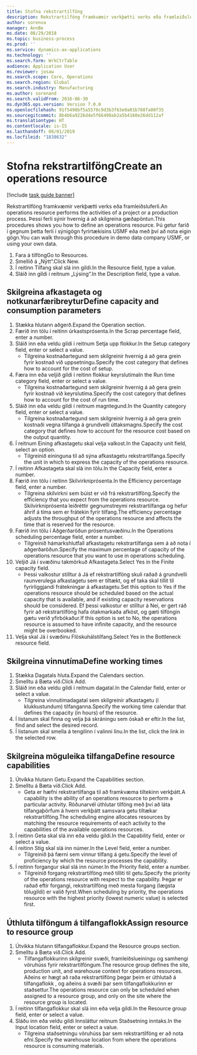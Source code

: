 ```yaml
---
title: Stofna rekstrartilföng
description: Rekstrartilföng framkvæmir verkþætti verks eða framleiðsluferli.
author: sorenva
manager: AnnBe
ms.date: 08/29/2018
ms.topic: business-process
ms.prod: ''
ms.service: dynamics-ax-applications
ms.technology: ''
ms.search.form: WrkCtrTable
audience: Application User
ms.reviewer: josaw
ms.search.scope: Core, Operations
ms.search.region: Global
ms.search.industry: Manufacturing
ms.author: sorenand
ms.search.validFrom: 2016-06-30
ms.dyn365.ops.version: Version 7.0.0
ms.openlocfilehash: 91f5498bf5a5570c9d3b3f63e0a01b788fa00f35
ms.sourcegitcommit: 8b4b6a9226d4e5f66498ab2a5b4160e26dd112af
ms.translationtype: HT
ms.contentlocale: is-IS
ms.lasthandoff: 08/01/2019
ms.locfileid: "1838632"
---
```

# <a name="create-an-operations-resource"></a><span data-ttu-id="6d691-103">Stofna rekstrartilföng</span><span class="sxs-lookup"><span data-stu-id="6d691-103">Create an operations resource</span></span>

[!include [task guide banner](../../includes/task-guide-banner.md)]

<span data-ttu-id="6d691-104">Rekstrartilföng framkvæmir verkþætti verks eða framleiðsluferli.</span><span class="sxs-lookup"><span data-stu-id="6d691-104">An operations resource performs the activities of a project or a production process.</span></span> <span data-ttu-id="6d691-105">Þessi ferli sýnir hvernig á að skilgreina gæðapöntun.</span><span class="sxs-lookup"><span data-stu-id="6d691-105">This procedures shows you how to define an operations resource.</span></span> <span data-ttu-id="6d691-106">Þú getur farið í gegnum þetta ferli í sýnigögn fyrirtækisins USMF eða með því að nota eigin gögn.</span><span class="sxs-lookup"><span data-stu-id="6d691-106">You can walk through this procedure in demo data company USMF, or using your own data.</span></span>

1. <span data-ttu-id="6d691-107">Fara á tilföng</span><span class="sxs-lookup"><span data-stu-id="6d691-107">Go to Resources.</span></span>
2. <span data-ttu-id="6d691-108">Smellið á „Nýtt“.</span><span class="sxs-lookup"><span data-stu-id="6d691-108">Click New.</span></span>
3. <span data-ttu-id="6d691-109">Í reitinn Tilfang skal slá inn gildi.</span><span class="sxs-lookup"><span data-stu-id="6d691-109">In the Resource field, type a value.</span></span>
4. <span data-ttu-id="6d691-110">Sláið inn gildi í reitnum „Lýsing“.</span><span class="sxs-lookup"><span data-stu-id="6d691-110">In the Description field, type a value.</span></span>

## <a name="define-capacity-and-consumption-parameters"></a><span data-ttu-id="6d691-111">Skilgreina afkastageta og notkunarfæribreytur</span><span class="sxs-lookup"><span data-stu-id="6d691-111">Define capacity and consumption parameters</span></span>
1. <span data-ttu-id="6d691-112">Stækka hlutann aðgerð.</span><span class="sxs-lookup"><span data-stu-id="6d691-112">Expand the Operation section.</span></span>
2. <span data-ttu-id="6d691-113">Færið inn tölu í reitinn úrkastsprósenta.</span><span class="sxs-lookup"><span data-stu-id="6d691-113">In the Scrap percentage field, enter a number.</span></span>
3. <span data-ttu-id="6d691-114">Sláið inn eða veldu gildi í reitnum Setja upp flokkur.</span><span class="sxs-lookup"><span data-stu-id="6d691-114">In the Setup category field, enter or select a value.</span></span>
    * <span data-ttu-id="6d691-115">Tilgreina kostnaðartegund sem skilgreinir hvernig á að gera grein fyrir kostnað við uppsetningu.</span><span class="sxs-lookup"><span data-stu-id="6d691-115">Specify the cost category that defines how to account for the cost of setup.</span></span>  
4. <span data-ttu-id="6d691-116">Færa inn eða veljið gildi í reitinn flokkur keyrslutíma</span><span class="sxs-lookup"><span data-stu-id="6d691-116">In the Run time category field, enter or select a value.</span></span>
    * <span data-ttu-id="6d691-117">Tilgreina kostnaðartegund sem skilgreinir hvernig á að gera grein fyrir kostnað við keyrslutíma.</span><span class="sxs-lookup"><span data-stu-id="6d691-117">Specify the cost category that defines how to account for the cost of run time.</span></span>  
5. <span data-ttu-id="6d691-118">Sláið inn eða veldu gildi í reitnum magntegund.</span><span class="sxs-lookup"><span data-stu-id="6d691-118">In the Quantity category field, enter or select a value.</span></span>
    * <span data-ttu-id="6d691-119">Tilgreina kostnaðartegund sem skilgreinir hvernig á að gera grein kostnaði vegna tilfanga á grundvelli úttaksmagns.</span><span class="sxs-lookup"><span data-stu-id="6d691-119">Specify the cost category that defines how to account for the resource cost based on the output quantity.</span></span>  
6. <span data-ttu-id="6d691-120">Í reitnum Eining afkastagetu skal velja valkost.</span><span class="sxs-lookup"><span data-stu-id="6d691-120">In the Capacity unit field, select an option.</span></span>
    * <span data-ttu-id="6d691-121">Tilgreinið eininguna til að sýna afkastagetu rekstrartilfanga.</span><span class="sxs-lookup"><span data-stu-id="6d691-121">Specify the unit in which to express the capacity of the operations resource.</span></span>  
7. <span data-ttu-id="6d691-122">Í reitinn Afkastageta skal slá inn tölu.</span><span class="sxs-lookup"><span data-stu-id="6d691-122">In the Capacity field, enter a number.</span></span>
8. <span data-ttu-id="6d691-123">Færið inn tölu í reitinn Skilvirkniprósenta.</span><span class="sxs-lookup"><span data-stu-id="6d691-123">In the Efficiency percentage field, enter a number.</span></span>
    * <span data-ttu-id="6d691-124">Tilgreina skilvirkni sem búist er við frá rekstrartilföng.</span><span class="sxs-lookup"><span data-stu-id="6d691-124">Specify the efficiency that you expect from the operations resource.</span></span> <span data-ttu-id="6d691-125">Skilvirkniprósenta leiðréttir gegnumstreymi rekstrartilfanga og hefur áhrif á tíma sem er frátekin fyrir tilfang.</span><span class="sxs-lookup"><span data-stu-id="6d691-125">The efficiency percentage adjusts the throughput of the operations resource and affects the time that is reserved for the resource.</span></span>  
9. <span data-ttu-id="6d691-126">Færið inn tölu í Aðgerðaröðun prósentusvæðinu.</span><span class="sxs-lookup"><span data-stu-id="6d691-126">In the Operations scheduling percentage field, enter a number.</span></span>
    * <span data-ttu-id="6d691-127">Tilgreinið hámarkshlutfall afkastagetu rekstrartilfanga sem á að nota í aðgerðaröðun.</span><span class="sxs-lookup"><span data-stu-id="6d691-127">Specify the maximum percentage of capacity of the operations resource that you want to use in operations scheduling.</span></span>  
10. <span data-ttu-id="6d691-128">Veljið Já í svæðinu takmörkuð Afkastageta.</span><span class="sxs-lookup"><span data-stu-id="6d691-128">Select Yes in the Finite capacity field.</span></span>
    * <span data-ttu-id="6d691-129">Þessi valkostur stilltur á Já ef rekstrartilföng skuli raðað á grundvelli raunverulega afkastagetu sem er tiltækt, og ef taka skal tillit til fyrirliggjandi frátekningar á afkastagetu.</span><span class="sxs-lookup"><span data-stu-id="6d691-129">Set this option to Yes if the operations resource should be scheduled based on the actual capacity that is available, and if existing capacity reservations should be considered.</span></span> <span data-ttu-id="6d691-130">Ef þessi valkostur er stilltur á Nei, er gert ráð fyrir að rekstrartilföng hafa ótakmarkaða afköst, og gæti tilföngin gætu verið yfirbókaður.</span><span class="sxs-lookup"><span data-stu-id="6d691-130">If this option is set to No, the operations resource is assumed to have infinite capacity, and the resource might be overbooked.</span></span>  
11. <span data-ttu-id="6d691-131">Velja skal Já í svæðinu Flöskuhálstilfang.</span><span class="sxs-lookup"><span data-stu-id="6d691-131">Select Yes in the Bottleneck resource field.</span></span>

## <a name="define-working-times"></a><span data-ttu-id="6d691-132">Skilgreina vinnutíma</span><span class="sxs-lookup"><span data-stu-id="6d691-132">Define working times</span></span>
1. <span data-ttu-id="6d691-133">Stækka Dagatals hluta.</span><span class="sxs-lookup"><span data-stu-id="6d691-133">Expand the Calendars section.</span></span>
2. <span data-ttu-id="6d691-134">Smelltu á Bæta við.</span><span class="sxs-lookup"><span data-stu-id="6d691-134">Click Add.</span></span>
3. <span data-ttu-id="6d691-135">Sláið inn eða veldu gildi í reitnum dagatal.</span><span class="sxs-lookup"><span data-stu-id="6d691-135">In the Calendar field, enter or select a value.</span></span>
    * <span data-ttu-id="6d691-136">Tilgreina vinnutímadagatal sem skilgreinir afkastagetu (í klukkustundum) tilfanganna.</span><span class="sxs-lookup"><span data-stu-id="6d691-136">Specify the working time calendar that defines the capacity (in hours) of the resource.</span></span>  
4. <span data-ttu-id="6d691-137">Í listanum skal finna og velja þá skráningu sem óskað er eftir.</span><span class="sxs-lookup"><span data-stu-id="6d691-137">In the list, find and select the desired record.</span></span>
5. <span data-ttu-id="6d691-138">Í listanum skal smella á tengilinn í valinni línu.</span><span class="sxs-lookup"><span data-stu-id="6d691-138">In the list, click the link in the selected row.</span></span>

## <a name="define-resource-capabilities"></a><span data-ttu-id="6d691-139">Skilgreina möguleika tilfanga</span><span class="sxs-lookup"><span data-stu-id="6d691-139">Define resource capabilities</span></span>
1. <span data-ttu-id="6d691-140">Útvíkka hlutann Getu.</span><span class="sxs-lookup"><span data-stu-id="6d691-140">Expand the Capabilities section.</span></span>
2. <span data-ttu-id="6d691-141">Smelltu á Bæta við.</span><span class="sxs-lookup"><span data-stu-id="6d691-141">Click Add.</span></span>
    * <span data-ttu-id="6d691-142">Geta er hæfni rekstrartilfanga til að framkvæma tiltekinn verkþátt.</span><span class="sxs-lookup"><span data-stu-id="6d691-142">A capability is the ability of an operations resource to perform a particular activity.</span></span> <span data-ttu-id="6d691-143">Röðunarvél úthlutar tilföng með því að láta tilfangaþörfum á hvern verkþátt samsvara getu tiltækar rekstrartilföng.</span><span class="sxs-lookup"><span data-stu-id="6d691-143">The scheduling engine allocates resources by matching the resource requirements of each activity to the capabilities of the available operations resources.</span></span>  
3. <span data-ttu-id="6d691-144">Í reitinn Geta skal slá inn eða veldu gildi.</span><span class="sxs-lookup"><span data-stu-id="6d691-144">In the Capability field, enter or select a value.</span></span>
4. <span data-ttu-id="6d691-145">Í reitinn Stig skal slá inn númer.</span><span class="sxs-lookup"><span data-stu-id="6d691-145">In the Level field, enter a number.</span></span>
    * <span data-ttu-id="6d691-146">Tilgreinið þá færni sem vinnur tilfang á getu.</span><span class="sxs-lookup"><span data-stu-id="6d691-146">Specify the level of proficiency by which the resource processes the capability.</span></span>  
5. <span data-ttu-id="6d691-147">Í reitinn forgangur skal slá inn númer.</span><span class="sxs-lookup"><span data-stu-id="6d691-147">In the Priority field, enter a number.</span></span>
    * <span data-ttu-id="6d691-148">Tilgreinið forgang rekstrartilföng með tilliti til getu.</span><span class="sxs-lookup"><span data-stu-id="6d691-148">Specify the priority of the operations resource with respect to the capability.</span></span> <span data-ttu-id="6d691-149">Þegar er raðað eftir forgangi, rekstrartilföng með mesta forgang (lægsta tölugildi) er valið fyrst.</span><span class="sxs-lookup"><span data-stu-id="6d691-149">When scheduling by priority, the operations resource with the highest priority (lowest numeric value) is selected first.</span></span>  

## <a name="assign-resource-to-resource-group"></a><span data-ttu-id="6d691-150">Úthluta tilföngum á tilfangaflokk</span><span class="sxs-lookup"><span data-stu-id="6d691-150">Assign resource to resource group</span></span>
1. <span data-ttu-id="6d691-151">Útvíkka hlutann tilfangaflokkur.</span><span class="sxs-lookup"><span data-stu-id="6d691-151">Expand the Resource groups section.</span></span>
2. <span data-ttu-id="6d691-152">Smelltu á Bæta við.</span><span class="sxs-lookup"><span data-stu-id="6d691-152">Click Add.</span></span>
    * <span data-ttu-id="6d691-153">Tilfangaflokkurinn skilgreinir svæði, framleiðslueiningu og samhengi vöruhúss fyrir rekstrartilföngum.</span><span class="sxs-lookup"><span data-stu-id="6d691-153">The resource group defines the site, production unit, and warehouse context for operations resources.</span></span> <span data-ttu-id="6d691-154">Aðeins er hægt að raða rekstrartilföng þegar þeim er úthlutað á tilfangaflokk , og aðeins á svæði þar sem tilfangaflokkurinn er staðsettur.</span><span class="sxs-lookup"><span data-stu-id="6d691-154">The operations resource can only be scheduled when assigned to a resource group, and only on the site where the resource group is located.</span></span>  
3. <span data-ttu-id="6d691-155">Í reitinn tilfangaflokkur skal slá inn eða velja gildi.</span><span class="sxs-lookup"><span data-stu-id="6d691-155">In the Resource group field, enter or select a value.</span></span>
4. <span data-ttu-id="6d691-156">Sláðu inn eða veldu gildi Innsláttur reitnum Staðsetning inntaks.</span><span class="sxs-lookup"><span data-stu-id="6d691-156">In the Input location field, enter or select a value.</span></span>
    * <span data-ttu-id="6d691-157">Tilgreina staðsetningu vöruhúss þar sem rekstrartilföng er að nota efni.</span><span class="sxs-lookup"><span data-stu-id="6d691-157">Specify the warehouse location from where the operations resource is consuming materials.</span></span>  


